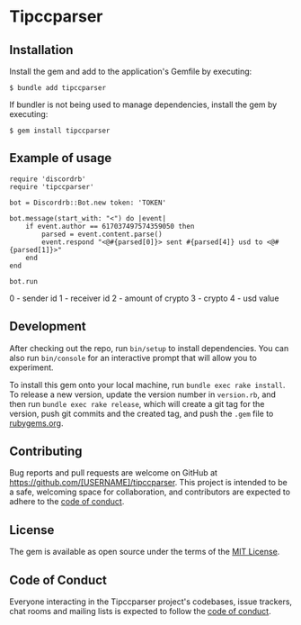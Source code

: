 # Tipccparser

## Installation

Install the gem and add to the application's Gemfile by executing:

    $ bundle add tipccparser

If bundler is not being used to manage dependencies, install the gem by executing:

    $ gem install tipccparser

## Example of usage

    require 'discordrb'
    require 'tipccparser'
    
    bot = Discordrb::Bot.new token: 'TOKEN'
    
    bot.message(start_with: "<") do |event|
        if event.author == 617037497574359050 then
            parsed = event.content.parse()
            event.respond "<@#{parsed[0]}> sent #{parsed[4]} usd to <@#{parsed[1]}>"
        end
    end

    bot.run

0 - sender id
1 - receiver id
2 - amount of crypto
3 - crypto
4 - usd value

## Development

After checking out the repo, run `bin/setup` to install dependencies. You can also run `bin/console` for an interactive prompt that will allow you to experiment.

To install this gem onto your local machine, run `bundle exec rake install`. To release a new version, update the version number in `version.rb`, and then run `bundle exec rake release`, which will create a git tag for the version, push git commits and the created tag, and push the `.gem` file to [rubygems.org](https://rubygems.org).

## Contributing

Bug reports and pull requests are welcome on GitHub at https://github.com/[USERNAME]/tipccparser. This project is intended to be a safe, welcoming space for collaboration, and contributors are expected to adhere to the [code of conduct](https://github.com/[USERNAME]/tipccparser/blob/master/CODE_OF_CONDUCT.md).

## License

The gem is available as open source under the terms of the [MIT License](https://opensource.org/licenses/MIT).

## Code of Conduct

Everyone interacting in the Tipccparser project's codebases, issue trackers, chat rooms and mailing lists is expected to follow the [code of conduct](https://github.com/[USERNAME]/tipccparser/blob/master/CODE_OF_CONDUCT.md).

